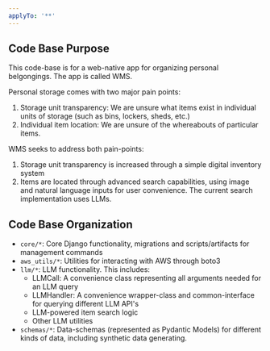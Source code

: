 ```yaml
---
applyTo: '**'
---
```

## Code Base Purpose

This code-base is for a web-native app for organizing personal belgongings. The app is called WMS. 

Personal storage comes with two major pain points:
1) Storage unit transparency: We are unsure what items exist in individual units of storage (such as bins, lockers, sheds, etc.)
2) Individual item location: We are unsure of the whereabouts of particular items. 

WMS seeks to address both pain-points:
1) Storage unit transparency is increased through a simple digital inventory system
2) Items are located through advanced search capabilities, using image and natural language inputs for user convenience. The current search implementation uses LLMs. 

## Code Base Organization
- `core/*`: Core Django functionality, migrations and scripts/artifacts for management commands
- `aws_utils/*`: Utilities for interacting with AWS through boto3
- `llm/*`: LLM functionality. This includes:
    - LLMCall: A convenience class representing all arguments needed for an LLM query
    - LLMHandler: A convenience wrapper-class and common-interface for querying different LLM API's
    - LLM-powered item search logic
    - Other LLM utilities
- `schemas/*`: Data-schemas (represented as Pydantic Models) for different kinds of data, including synthetic data generating. 

